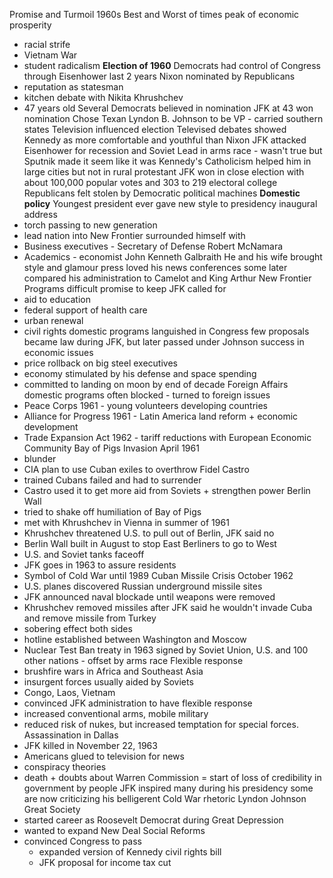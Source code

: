 Promise and Turmoil 1960s
Best and Worst of times
peak of economic prosperity
- racial strife
- Vietnam War
- student radicalism
**Election of 1960**
Democrats had control of Congress through Eisenhower last 2 years
Nixon nominated by Republicans
- reputation as statesman
- kitchen debate with Nikita Khrushchev
- 47 years old
Several Democrats believed in nomination
JFK at 43 won nomination
Chose Texan Lyndon B. Johnson to be VP - carried southern states
Television influenced election
Televised debates showed Kennedy as more comfortable and youthful than Nixon
JFK attacked Eisenhower for recession and Soviet Lead in arms race - wasn't true but Sputnik made it seem like it was
Kennedy's Catholicism helped him in large cities but not in rural protestant
JFK won in close election with about 100,000 popular votes and 303 to 219 electoral college
Republicans felt stolen by Democratic political machines
**Domestic policy**
Youngest president ever
gave new style to presidency
inaugural address 
- torch passing to new generation
- lead nation into New Frontier
surrounded himself with 
- Business executives - Secretary of Defense Robert McNamara
- Academics - economist John Kenneth Galbraith
He and his wife brought style and glamour
press loved his news conferences
some later compared his administration to Camelot and King Arthur
New Frontier Programs
difficult promise to keep
JFK called for 
- aid to education
- federal support of health care
- urban renewal
- civil rights
domestic programs languished in Congress
few proposals became law during JFK, but later passed under Johnson
success in economic issues
- price rollback on big steel executives
- economy stimulated by his defense and space spending
- committed to landing on moon by end of decade
Foreign Affairs
domestic programs often blocked - turned to foreign issues
- Peace Corps 1961 - young volunteers developing countries
- Alliance for Progress 1961 - Latin America land reform + economic development
- Trade Expansion Act 1962 - tariff reductions with European Economic Community
Bay of Pigs Invasion April 1961 
- blunder
- CIA plan to use Cuban exiles to overthrow Fidel Castro
- trained Cubans failed and had to surrender
- Castro used it to get more aid from Soviets + strengthen power
Berlin Wall
- tried to shake off humiliation of Bay of Pigs
- met with Khrushchev in Vienna in summer of 1961
- Khrushchev threatened U.S. to pull out of Berlin, JFK said no
- Berlin Wall built in August to stop East Berliners to go to West
- U.S. and Soviet tanks faceoff
- JFK goes in 1963 to assure residents
- Symbol of Cold War until 1989
Cuban Missile Crisis October 1962 
- U.S. planes discovered Russian underground missile sites
- JFK announced naval blockade until weapons were removed
- Khrushchev removed missiles after JFK said he wouldn't invade Cuba and remove missile from Turkey
- sobering effect both sides
- hotline established between Washington and Moscow
- Nuclear Test Ban treaty in 1963 signed by Soviet Union, U.S. and 100 other nations - offset by arms race
Flexible response
- brushfire wars in Africa and Southeast Asia
- insurgent forces usually aided by Soviets
- Congo, Laos, Vietnam
- convinced JFK administration to have flexible response
- increased conventional arms, mobile military 
- reduced risk of nukes, but increased temptation for special forces.
Assassination in Dallas
- JFK killed in November 22, 1963
- Americans glued to television for news
- conspiracy theories
- death + doubts about Warren Commission = start of loss of credibility in government by people
JFK inspired many during his presidency
some are now criticizing his belligerent Cold War rhetoric
Lyndon Johnson Great Society
- started career as Roosevelt Democrat during Great Depression
- wanted to expand New Deal Social Reforms
- convinced Congress to pass
	- expanded version of Kennedy civil rights bill
	- JFK proposal for income tax cut
	